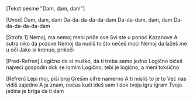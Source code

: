 [Tekst pesme "Dam, dam, dam"]

[Uvod]
Dam, dam, dam
Da-da-da-da-da-dam
Da-da-dam, dam, dam
Da-da-da-da-da-dam

[Strofa 1]
Nemoj, ma nemoj meni priče ove
Svi ste u ponoć Kazanove
A sutra niko da pozove
Nemoj da nudiš to što nećeš moći
Nemoj da lažeš me u oči
Jako si krenuo, prikoči

[Pred-Refren]
Logično da si muško, da ti treba samo jedno
Logično bićeš najveći gospodin dok se lomim
Logično, tebi je logično, a meni toksično

[Refren]
Lepi moj, piši broj
Grešim cifre namerno
A ti misliš to je to
Već nas vidiš zajedno
A ja znam, noćas kući ideš sam
I dok tvoju igru igram
Tvoja jedina je briga da ti dam


